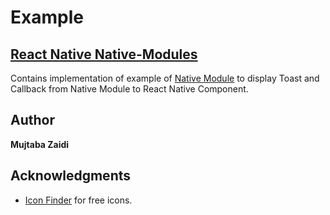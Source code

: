 # Example

## [**React Native Native-Modules**](https://github.com/mujtaba-zaidi/RNMultipleSamples/tree/nativeModules)

Contains implementation of example of [Native Module](https://facebook.github.io/react-native/docs/native-modules-android) to display Toast and Callback from Native Module to React Native Component.

## Author

**Mujtaba Zaidi**

## Acknowledgments

- [Icon Finder](https://www.iconfinder.com/) for free icons.
